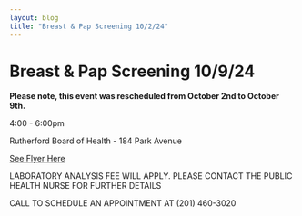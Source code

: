 ```yaml
---
layout: blog
title: "Breast & Pap Screening 10/2/24"
---
```


# Breast & Pap Screening 10/9/24

**Please note, this event was rescheduled from October 2nd to October 9th.** 

4:00 - 6:00pm

Rutherford Board of Health - 184 Park Avenue

[See Flyer Here](https://storage.googleapis.com/static.rutherford-nj.com/health/posts/Breast%20Screening%202024.pdf)

LABORATORY ANALYSIS FEE WILL APPLY. PLEASE CONTACT THE PUBLIC HEALTH NURSE FOR FURTHER DETAILS

CALL TO SCHEDULE AN APPOINTMENT AT (201) 460-3020
